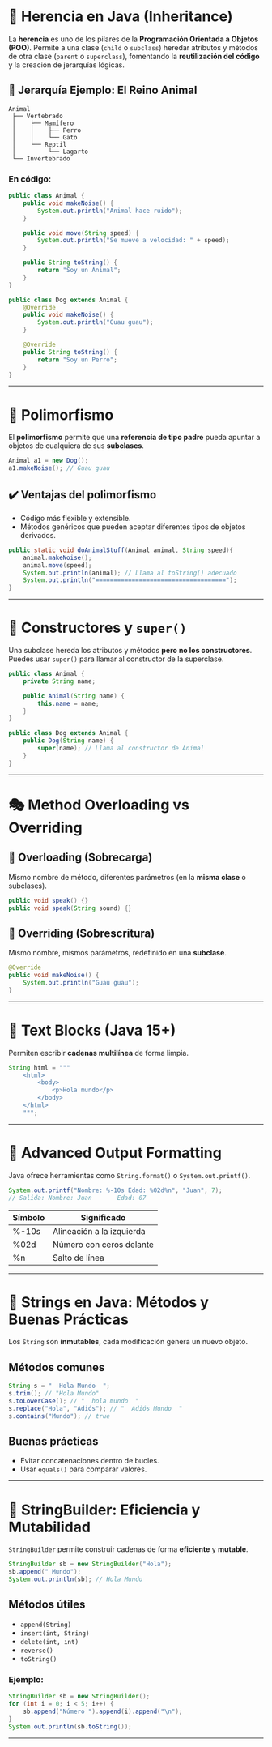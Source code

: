 # 🧬 Herencia en Java (Inheritance)

La **herencia** es uno de los pilares de la **Programación Orientada a Objetos (POO)**. Permite a una clase (`child` o `subclass`) heredar atributos y métodos de otra clase (`parent` o `superclass`), fomentando la **reutilización del código** y la creación de jerarquías lógicas.

## 🌳 Jerarquía Ejemplo: El Reino Animal

```
Animal
 ├── Vertebrado
 │    ├── Mamífero
 │    │    ├── Perro
 │    │    └── Gato
 │    └── Reptil
 │         └── Lagarto
 └── Invertebrado
```

### En código:

```java
public class Animal {
    public void makeNoise() {
        System.out.println("Animal hace ruido");
    }

    public void move(String speed) {
        System.out.println("Se mueve a velocidad: " + speed);
    }

    public String toString() {
        return "Soy un Animal";
    }
}
```

```java
public class Dog extends Animal {
    @Override
    public void makeNoise() {
        System.out.println("Guau guau");
    }

    @Override
    public String toString() {
        return "Soy un Perro";
    }
}
```

---

# 🔁 Polimorfismo

El **polimorfismo** permite que una **referencia de tipo padre** pueda apuntar a objetos de cualquiera de sus **subclases**.

```java
Animal a1 = new Dog();
a1.makeNoise(); // Guau guau
```

## ✔️ Ventajas del polimorfismo

- Código más flexible y extensible.
- Métodos genéricos que pueden aceptar diferentes tipos de objetos derivados.

```java
public static void doAnimalStuff(Animal animal, String speed){
    animal.makeNoise();
    animal.move(speed);
    System.out.println(animal); // Llama al toString() adecuado
    System.out.println("====================================");
}
```

---

# 🔧 Constructores y `super()`

Una subclase hereda los atributos y métodos **pero no los constructores**. Puedes usar `super()` para llamar al constructor de la superclase.

```java
public class Animal {
    private String name;

    public Animal(String name) {
        this.name = name;
    }
}

public class Dog extends Animal {
    public Dog(String name) {
        super(name); // Llama al constructor de Animal
    }
}
```

---

# 🎭 Method Overloading vs Overriding

## 🔹 Overloading (Sobrecarga)
Mismo nombre de método, diferentes parámetros (en la **misma clase** o subclases).

```java
public void speak() {}
public void speak(String sound) {}
```

## 🔸 Overriding (Sobrescritura)
Mismo nombre, mismos parámetros, redefinido en una **subclase**.

```java
@Override
public void makeNoise() {
    System.out.println("Guau guau");
}
```

---

# 🧱 Text Blocks (Java 15+)

Permiten escribir **cadenas multilínea** de forma limpia.

```java
String html = """
    <html>
        <body>
            <p>Hola mundo</p>
        </body>
    </html>
    """;
```

---

# 🎨 Advanced Output Formatting

Java ofrece herramientas como `String.format()` o `System.out.printf()`.

```java
System.out.printf("Nombre: %-10s Edad: %02d%n", "Juan", 7);
// Salida: Nombre: Juan       Edad: 07
```

| Símbolo | Significado              |
|---------|---------------------------|
| %-10s  | Alineación a la izquierda |
| %02d   | Número con ceros delante  |
| %n     | Salto de línea            |

---

# 🔁 Strings en Java: Métodos y Buenas Prácticas

Los `String` son **inmutables**, cada modificación genera un nuevo objeto.

## Métodos comunes

```java
String s = "  Hola Mundo  ";
s.trim(); // "Hola Mundo"
s.toLowerCase(); // "  hola mundo  "
s.replace("Hola", "Adiós"); // "  Adiós Mundo  "
s.contains("Mundo"); // true
```

## Buenas prácticas

- Evitar concatenaciones dentro de bucles.
- Usar `equals()` para comparar valores.

---

# 🚀 StringBuilder: Eficiencia y Mutabilidad

`StringBuilder` permite construir cadenas de forma **eficiente** y **mutable**.

```java
StringBuilder sb = new StringBuilder("Hola");
sb.append(" Mundo");
System.out.println(sb); // Hola Mundo
```

## Métodos útiles

- `append(String)`
- `insert(int, String)`
- `delete(int, int)`
- `reverse()`
- `toString()`

### Ejemplo:

```java
StringBuilder sb = new StringBuilder();
for (int i = 0; i < 5; i++) {
    sb.append("Número ").append(i).append("\n");
}
System.out.println(sb.toString());
```

---

